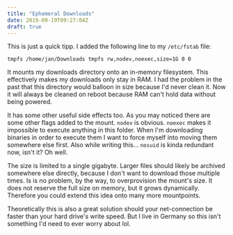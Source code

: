 ```yaml
---
title: "Ephemeral Downloads"
date: 2019-09-19T09:27:04Z
draft: true
---
```


This is just a quick tipp. I added the following line to my `/etc/fstab` file:

    tmpfs /home/jan/Downloads tmpfs rw,nodev,noexec,size=1G 0 0

It mounts my downloads directory onto an in-memory filesystem. This effectively
makes my downloads only stay in RAM. I had the problem in the past that this
directory would balloon in size because I'd never clean it. Now it will always
be cleaned on reboot because RAM can't hold data without being powered.

It has some other useful side effects too. As you may noticed there are some
other flags added to the mount. `nodev` is obvious. `noexec` makes it
impossible to execute anything in this folder. When I'm downloading binaries
in order to execute them I want to force myself into moving them somewhere else
first. Also while writing this... `nosuid` is kinda redundant now, isn't it? Oh
well.

The size is limited to a single gigabyte. Larger files should likely be
archived somewhere else directly, because I don't want to download those
multiple times. Is is no problem, by the way, to overprovision the mount's
size. It does not reserve the full size on memory, but it grows dynamically.
Therefore you could extend this idea onto many more mountpoints.

Theoretically this is also a great solution should your net-connection be
faster than your hard drive's write speed. But I live in Germany so this isn't
something I'd need to ever worry about lol.

